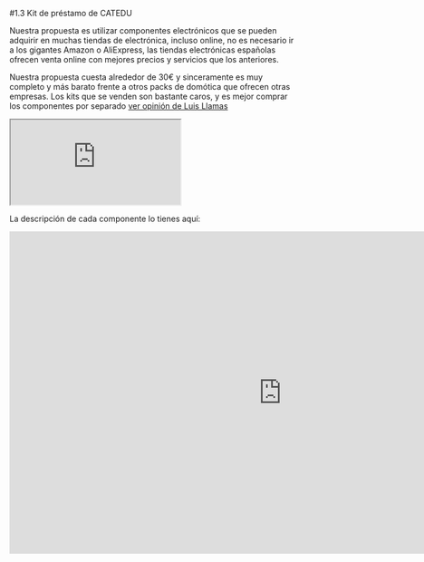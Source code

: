 #1.3 Kit de préstamo de CATEDU

Nuestra propuesta es utilizar componentes electrónicos que se pueden adquirir en muchas tiendas de electrónica, incluso online, no es necesario ir a los gigantes Amazon o AliExpress, las tiendas electrónicas españolas ofrecen venta online con mejores precios y servicios que los anteriores.

Nuestra propuesta cuesta alrededor de 30€ y sinceramente es muy completo y más barato frente a otros packs de domótica que ofrecen otras empresas. Los kits que se venden son bastante caros, y es mejor comprar los componentes por separado [ver opinión de Luis Llamas](https://www.luisllamas.es/kit-de-iniciacion-barato-para-empezar-en-arduino/)

<iframe src="https://docs.google.com/spreadsheets/d/e/2PACX-1vSY-jpciZJHgxnG8k22S6__EBUiRZPvE3zM_3qmO4-UVfRlO8p6SE77CDhnMTwkX3wDQ1O7CoaMs9Cz/pubhtml?widget=true&amp;headers=false"></iframe>

La descripción de cada componente lo tienes aquí:

<iframe src="https://docs.google.com/presentation/d/e/2PACX-1vQ-7pY6BW0pltkIZkoov3Cv5LBAZ1dCgRb7r65_tC0CdvHTOhWjQgtv8awlEGuSyWzWLA_GCj8l2nkM/embed?start=false&loop=false&delayms=3000" frameborder="0" width="960" height="569" allowfullscreen="true" mozallowfullscreen="true" webkitallowfullscreen="true"></iframe>


